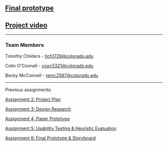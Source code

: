 ## [Final prototype](https://www.figma.com/proto/0tQp9fS1PWl8jofJ8zn9svbS/GreenThumbApp?node-id=0%3A1&scaling=min-zoom)

## [Project video](https://drive.google.com/open?id=14tZNxXiVQUiWJioHWLDwxmj9P_ZGDZB_)

----

### Team Members

Timothy Childers - tich1726@colorado.edu

Colin O'Connell - cooc5321@colorado.edu

Becky McConnell - remc2567@colorado.edu

----

Previous assignments:

[Assignment 2: Project Plan](https://github.com/rmcconnell2/the-green-thumb/blob/master/2_CSCI3002_ProjectPlan_GreenThumb.pdf)

[Assignment 3: Design Research](https://github.com/rmcconnell2/the-green-thumb/blob/master/3_Green%20Thumb%20Design%20Research.pdf)

[Assignment 4: Paper Prototype](https://github.com/rmcconnell2/the-green-thumb/blob/master/4_Green%20Thumb%20Paper%20Prototyping.pdf)

[Assignment 5: Usability Testing & Heuristic Evaluation](https://github.com/rmcconnell2/the-green-thumb/blob/master/5_the%20green%20thumb%20usability%20testing%20and%20heuristics.pdf)

[Assignment 6: Final Prototype & Storyboard](https://github.com/rmcconnell2/the-green-thumb/blob/master/6_final%20prototype%20%2B%20storyboard.pdf)
